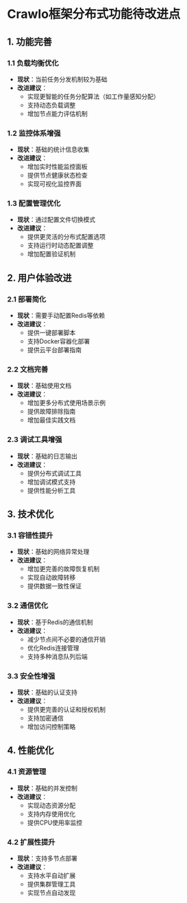 # Crawlo框架分布式功能待改进点

## 1. 功能完善

### 1.1 负载均衡优化
- **现状**：当前任务分发机制较为基础
- **改进建议**：
  - 实现更智能的任务分配算法（如工作量感知分配）
  - 支持动态负载调整
  - 增加节点能力评估机制

### 1.2 监控体系增强
- **现状**：基础的统计信息收集
- **改进建议**：
  - 增加实时性能监控面板
  - 提供节点健康状态检查
  - 实现可视化监控界面

### 1.3 配置管理优化
- **现状**：通过配置文件切换模式
- **改进建议**：
  - 提供更灵活的分布式配置选项
  - 支持运行时动态配置调整
  - 增加配置验证机制

## 2. 用户体验改进

### 2.1 部署简化
- **现状**：需要手动配置Redis等依赖
- **改进建议**：
  - 提供一键部署脚本
  - 支持Docker容器化部署
  - 提供云平台部署指南

### 2.2 文档完善
- **现状**：基础使用文档
- **改进建议**：
  - 增加更多分布式使用场景示例
  - 提供故障排除指南
  - 增加最佳实践文档

### 2.3 调试工具增强
- **现状**：基础的日志输出
- **改进建议**：
  - 提供分布式调试工具
  - 增加调试模式支持
  - 提供性能分析工具

## 3. 技术优化

### 3.1 容错性提升
- **现状**：基础的网络异常处理
- **改进建议**：
  - 增加更完善的故障恢复机制
  - 实现自动故障转移
  - 提供数据一致性保证

### 3.2 通信优化
- **现状**：基于Redis的通信机制
- **改进建议**：
  - 减少节点间不必要的通信开销
  - 优化Redis连接管理
  - 支持多种消息队列后端

### 3.3 安全性增强
- **现状**：基础的认证支持
- **改进建议**：
  - 提供更完善的认证和授权机制
  - 支持加密通信
  - 增加访问控制策略

## 4. 性能优化

### 4.1 资源管理
- **现状**：基础的并发控制
- **改进建议**：
  - 实现动态资源分配
  - 支持内存使用优化
  - 提供CPU使用率监控

### 4.2 扩展性提升
- **现状**：支持多节点部署
- **改进建议**：
  - 支持水平自动扩展
  - 提供集群管理工具
  - 实现节点自动发现